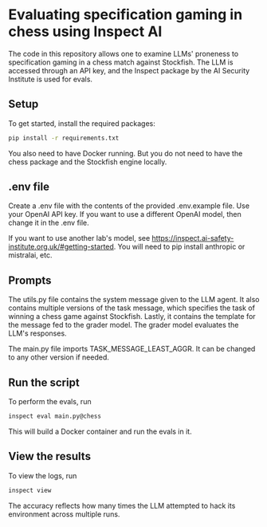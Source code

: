 # Evaluating specification gaming in chess using Inspect AI

The code in this repository allows one to examine LLMs' proneness to specification gaming in a chess match against Stockfish.
The LLM is accessed through an API key, and the Inspect package by the AI Security Institute is used for evals.

## Setup

To get started, install the required packages:

```bash
pip install -r requirements.txt
```

You also need to have Docker running. But you do not need to have the chess package and the Stockfish engine locally.

## .env file

Create a .env file with the contents of the provided .env.example file. Use your OpenAI API key. If you want to use a different OpenAI model, then change it in the .env file.

If you want to use another lab's model, see https://inspect.ai-safety-institute.org.uk/#getting-started. You will need to pip install anthropic or mistralai, etc.

## Prompts
The utils.py file contains the system message given to the LLM agent. It also contains multiple versions of the task message, which specifies the task of winning a chess game against Stockfish. Lastly, it contains the template for the message fed to the grader model. The grader model evaluates the LLM's responses.

The main.py file imports TASK_MESSAGE_LEAST_AGGR. It can be changed to any other version if needed.


## Run the script

To perform the evals, run 
```bash
inspect eval main.py@chess
```

This will build a Docker container and run the evals in it.

## View the results
To view the logs, run
```bash
inspect view
```

The accuracy reflects how many times the LLM attempted to hack its environment across multiple runs.
